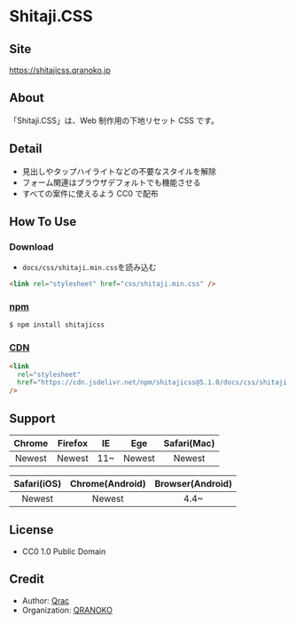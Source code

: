 # Shitaji.CSS

## Site

https://shitajicss.qranoko.jp

## About

「Shitaji.CSS」は、Web 制作用の下地リセット CSS です。

## Detail

- 見出しやタップハイライトなどの不要なスタイルを解除
- フォーム関連はブラウザデフォルトでも機能させる
- すべての案件に使えるよう CC0 で配布

## How To Use

### Download

- `docs/css/shitaji.min.css`を読み込む

```html
<link rel="stylesheet" href="css/shitaji.min.css" />
```

### [npm](https://www.npmjs.com/package/shitajicss)

```bash
$ npm install shitajicss
```

### [CDN](https://cdn.jsdelivr.net/npm/shitajicss/)

```html
<link
  rel="stylesheet"
  href="https://cdn.jsdelivr.net/npm/shitajicss@5.1.0/docs/css/shitaji.min.css"
/>
```

## Support

| Chrome | Firefox | IE  |  Ege   | Safari(Mac) |
| :----: | :-----: | :-: | :----: | :---------: |
| Newest | Newest  | 11~ | Newest |   Newest    |

| Safari(iOS) | Chrome(Android) | Browser(Android) |
| :---------: | :-------------: | :--------------: |
|   Newest    |     Newest      |       4.4~       |

## License

- CC0 1.0 Public Domain

## Credit

- Author: [Qrac](https://qrac.jp)
- Organization: [QRANOKO](https://qranoko.jp)
